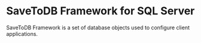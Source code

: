 # SaveToDB Framework for SQL Server

SaveToDB Framework is a set of database objects used to configure client applications.
